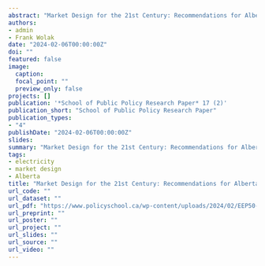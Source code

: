 ```yaml
---
abstract: "Market Design for the 21st Century: Recommendations for Alberta's Power Market"
authors:
- admin
- Frank Wolak
date: "2024-02-06T00:00:00Z"
doi: ""
featured: false
image:
  caption:
  focal_point: ""
  preview_only: false
projects: []
publication: '*School of Public Policy Research Paper* 17 (2)'
publication_short: "School of Public Policy Research Paper"
publication_types:
- "4"
publishDate: "2024-02-06T00:00:00Z"
slides:
summary: "Market Design for the 21st Century: Recommendations for Alberta's Power Market"
tags:
- electricity
- market design
- Alberta
title: "Market Design for the 21st Century: Recommendations for Alberta's Power Market"
url_code: ""
url_dataset: ""
url_pdf: "https://www.policyschool.ca/wp-content/uploads/2024/02/EEP50-ABPowerMarkt.Schaffer.Wolak_.pdf"
url_preprint: ""
url_poster: ""
url_project: ""
url_slides: ""
url_source: ""
url_video: ""
---
```


